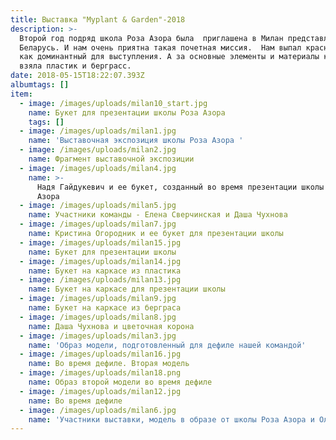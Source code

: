 ```yaml
---
title: Выставка "Myplant & Garden"-2018
description: >-
  Второй год подряд школа Роза Азора была  приглашена в Милан представлять
  Беларусь. И нам очень приятна такая почетная миссия.  Нам выпал красный цвет,
  как доминантный для выступления. А за основные элементы и материалы команда
  взяла пластик и берграсс. 
date: 2018-05-15T18:22:07.393Z
albumtags: []
item:
  - image: /images/uploads/milan10_start.jpg
    name: Букет для презентации школы Роза Азора
    tags: []
  - image: /images/uploads/milan1.jpg
    name: 'Выставочная экспозиция школы Роза Азора '
  - image: /images/uploads/milan2.jpg
    name: Фрагмент выставочной экспозиции
  - image: /images/uploads/milan4.jpg
    name: >-
      Надя Гайдукевич и ее букет, созданный во время презентации школы Роза
      Азора
  - image: /images/uploads/milan5.jpg
    name: Участники команды - Елена Сверчинская и Даша Чухнова
  - image: /images/uploads/milan7.jpg
    name: Кристина Огородник и ее букет для презентации школы
  - image: /images/uploads/milan15.jpg
    name: Букет для презентации школы
  - image: /images/uploads/milan14.jpg
    name: Букет на каркасе из пластика
  - image: /images/uploads/milan13.jpg
    name: Букет на каркасе для презентации школы
  - image: /images/uploads/milan9.jpg
    name: Букет на каркасе из берграса
  - image: /images/uploads/milan8.jpg
    name: Даша Чухнова и цветочная корона
  - image: /images/uploads/milan3.jpg
    name: 'Образ модели, подготовленный для дефиле нашей командой'
  - image: /images/uploads/milan16.jpg
    name: Во время дефиле. Вторая модель
  - image: /images/uploads/milan18.png
    name: Образ второй модели во время дефиле
  - image: /images/uploads/milan12.jpg
    name: Во время дефиле
  - image: /images/uploads/milan6.jpg
    name: 'Участники выставки, модель в образе от школы Роза Азора и Ольга Гайдукевич'
---
```


